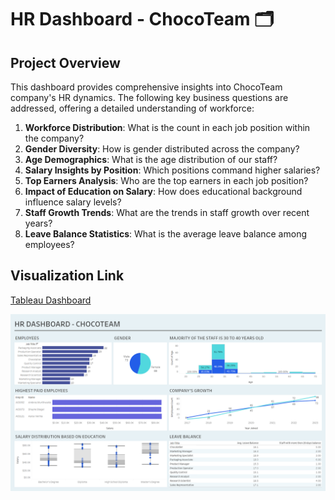 # HR Dashboard - ChocoTeam 🗂️

## Project Overview
This dashboard provides comprehensive insights into ChocoTeam company's HR dynamics. The following key business questions are addressed, offering a detailed understanding of workforce:

1. **Workforce Distribution**: What is the count in each job position within the company?
2. **Gender Diversity**: How is gender distributed across the company?
3. **Age Demographics**: What is the age distribution of our staff?
4. **Salary Insights by Position**: Which positions command higher salaries?
5. **Top Earners Analysis**: Who are the top earners in each job position?
6. **Impact of Education on Salary**: How does educational background influence salary levels?
7. **Staff Growth Trends**: What are the trends in staff growth over recent years?
8. **Leave Balance Statistics**: What is the average leave balance among employees?

## Visualization Link
[Tableau Dashboard](https://public.tableau.com/app/profile/mantastech/viz/HRDashboard_17034291773930/Dashboard1)



![](https://github.com/MantasTech/Tiny-Repo/blob/main/HR_Dashboard/Image.png)
